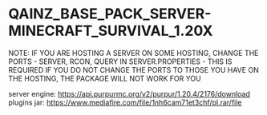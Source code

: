 # QAINZ_BASE_PACK_SERVER-MINECRAFT_SURVIVAL_1.20X
 NOTE: IF YOU ARE HOSTING A SERVER ON SOME HOSTING, CHANGE THE PORTS - SERVER, RCON, QUERY IN SERVER.PROPERTIES - THIS IS REQUIRED IF YOU DO NOT CHANGE THE PORTS TO THOSE YOU HAVE ON THE HOSTING, THE PACKAGE WILL NOT WORK FOR YOU

 server engine: https://api.purpurmc.org/v2/purpur/1.20.4/2176/download
 plugins jar: https://www.mediafire.com/file/1nh6cam71et3chf/pl.rar/file
